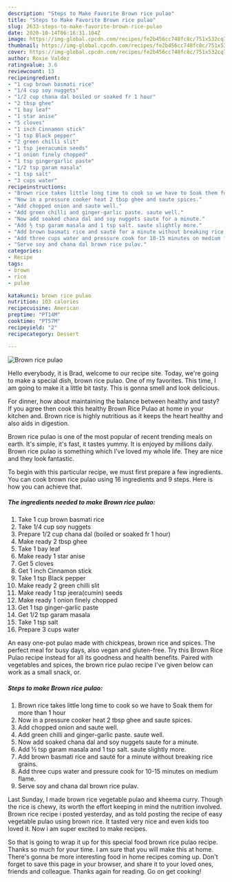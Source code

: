 ```yaml
---
description: "Steps to Make Favorite Brown rice pulao"
title: "Steps to Make Favorite Brown rice pulao"
slug: 2633-steps-to-make-favorite-brown-rice-pulao
date: 2020-10-14T06:16:31.104Z
image: https://img-global.cpcdn.com/recipes/fe2b456cc748fc8c/751x532cq70/brown-rice-pulao-recipe-main-photo.jpg
thumbnail: https://img-global.cpcdn.com/recipes/fe2b456cc748fc8c/751x532cq70/brown-rice-pulao-recipe-main-photo.jpg
cover: https://img-global.cpcdn.com/recipes/fe2b456cc748fc8c/751x532cq70/brown-rice-pulao-recipe-main-photo.jpg
author: Roxie Valdez
ratingvalue: 3.6
reviewcount: 13
recipeingredient:
- "1 cup brown basmati rice"
- "1/4 cup soy nuggets"
- "1/2 cup chana dal boiled or soaked fr 1 hour"
- "2 tbsp ghee"
- "1 bay leaf"
- "1 star anise"
- "5 cloves"
- "1 inch Cinnamon stick"
- "1 tsp Black pepper"
- "2 green chilli slit"
- "1 tsp jeeracumin seeds"
- "1 onion finely chopped"
- "1 tsp gingergarlic paste"
- "1/2 tsp garam masala"
- "1 tsp salt"
- "3 cups water"
recipeinstructions:
- "Brown rice takes little long time to cook so we have to Soak them for more than 1 hour"
- "Now in a pressure cooker heat 2 tbsp ghee and saute spices."
- "Add chopped onion and saute well."
- "Add green chilli and ginger-garlic paste. saute well."
- "Now add soaked chana dal and soy nuggets saute for a minute."
- "Add ½ tsp garam masala and 1 tsp salt. saute slightly more."
- "Add brown basmati rice and sauté for a minute without breaking rice grains."
- "Add three cups water and pressure cook for 10-15 minutes on medium flame."
- "Serve soy and chana dal brown rice pulav."
categories:
- Recipe
tags:
- brown
- rice
- pulao

katakunci: brown rice pulao 
nutrition: 103 calories
recipecuisine: American
preptime: "PT14M"
cooktime: "PT57M"
recipeyield: "2"
recipecategory: Dessert

---
```



![Brown rice pulao](https://img-global.cpcdn.com/recipes/fe2b456cc748fc8c/751x532cq70/brown-rice-pulao-recipe-main-photo.jpg)

Hello everybody, it is Brad, welcome to our recipe site. Today, we're going to make a special dish, brown rice pulao. One of my favorites. This time, I am going to make it a little bit tasty. This is gonna smell and look delicious.

For dinner, how about maintaining the balance between healthy and tasty? If you agree then cook this healthy Brown Rice Pulao at home in your kitchen and. Brown rice is highly nutritious as it keeps the heart healthy and also aids in digestion.

Brown rice pulao is one of the most popular of recent trending meals on earth. It's simple, it's fast, it tastes yummy. It is enjoyed by millions daily. Brown rice pulao is something which I've loved my whole life. They are nice and they look fantastic.


To begin with this particular recipe, we must first prepare a few ingredients. You can cook brown rice pulao using 16 ingredients and 9 steps. Here is how you can achieve that.

<!--inarticleads1-->

##### The ingredients needed to make Brown rice pulao:

1. Take 1 cup brown basmati rice
1. Take 1/4 cup soy nuggets
1. Prepare 1/2 cup chana dal (boiled or soaked fr 1 hour)
1. Make ready 2 tbsp ghee
1. Take 1 bay leaf
1. Make ready 1 star anise
1. Get 5 cloves
1. Get 1 inch Cinnamon stick
1. Take 1 tsp Black pepper
1. Make ready 2 green chilli slit
1. Make ready 1 tsp jeera(cumin) seeds
1. Make ready 1 onion finely chopped
1. Get 1 tsp ginger-garlic paste
1. Get 1/2 tsp garam masala
1. Take 1 tsp salt
1. Prepare 3 cups water


An easy one-pot pulao made with chickpeas, brown rice and spices. The perfect meal for busy days, also vegan and gluten-free. Try this Brown Rice Pulao recipe instead for all its goodness and health benefits. Paired with vegetables and spices, the brown rice pulao recipe I&#39;ve given below can work as a small snack, or. 

<!--inarticleads2-->

##### Steps to make Brown rice pulao:

1. Brown rice takes little long time to cook so we have to Soak them for more than 1 hour
1. Now in a pressure cooker heat 2 tbsp ghee and saute spices.
1. Add chopped onion and saute well.
1. Add green chilli and ginger-garlic paste. saute well.
1. Now add soaked chana dal and soy nuggets saute for a minute.
1. Add ½ tsp garam masala and 1 tsp salt. saute slightly more.
1. Add brown basmati rice and sauté for a minute without breaking rice grains.
1. Add three cups water and pressure cook for 10-15 minutes on medium flame.
1. Serve soy and chana dal brown rice pulav.


Last Sunday, I made brown rice vegetable pulao and kheema curry. Though the rice is chewy, its worth the effort keeping in mind the nutrition involved. Brown rice recipe i posted yesterday, and as told posting the recipe of easy vegetable pulao using brown rice. It tasted very nice and even kids too loved it. Now i am super excited to make recipes. 

So that is going to wrap it up for this special food brown rice pulao recipe. Thanks so much for your time. I am sure that you will make this at home. There's gonna be more interesting food in home recipes coming up. Don't forget to save this page in your browser, and share it to your loved ones, friends and colleague. Thanks again for reading. Go on get cooking!
